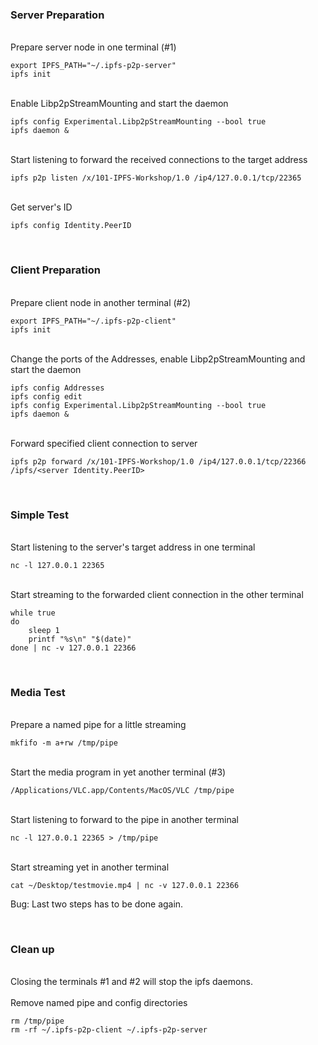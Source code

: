 ### Server Preparation 

<br>
Prepare server node in one terminal (#1)

```
export IPFS_PATH="~/.ipfs-p2p-server"
ipfs init
```

<br>
Enable Libp2pStreamMounting and start the daemon

```
ipfs config Experimental.Libp2pStreamMounting --bool true
ipfs daemon &
```

<br>
Start listening to forward the received connections to the target address

```
ipfs p2p listen /x/101-IPFS-Workshop/1.0 /ip4/127.0.0.1/tcp/22365
```

<br>
Get server's ID

```
ipfs config Identity.PeerID
```

<br>

### Client Preparation 

<br>
Prepare client node in another terminal (#2)

```
export IPFS_PATH="~/.ipfs-p2p-client"
ipfs init
```

<br>
Change the ports of the Addresses, enable Libp2pStreamMounting and start the daemon

```
ipfs config Addresses
ipfs config edit
ipfs config Experimental.Libp2pStreamMounting --bool true
ipfs daemon &
```

<br>
Forward specified client connection to server

```
ipfs p2p forward /x/101-IPFS-Workshop/1.0 /ip4/127.0.0.1/tcp/22366 /ipfs/<server Identity.PeerID>
```


<br>

### Simple Test  

<br>
Start listening to the server's target address in one terminal

```
nc -l 127.0.0.1 22365
```

<br>
Start streaming to the forwarded client connection in the other terminal

```
while true
do
    sleep 1
    printf "%s\n" "$(date)"
done | nc -v 127.0.0.1 22366
```

<br>

### Media Test  

<br>
Prepare a named pipe for a little streaming 

```
mkfifo -m a+rw /tmp/pipe
```

<br>
Start the media program in yet another terminal (#3)

```
/Applications/VLC.app/Contents/MacOS/VLC /tmp/pipe
```

<br>
Start listening to forward to the pipe in another terminal

```
nc -l 127.0.0.1 22365 > /tmp/pipe
```

<br>
Start streaming yet in another terminal

```
cat ~/Desktop/testmovie.mp4 | nc -v 127.0.0.1 22366
```

Bug: Last two steps has to be done again.


<br>

### Clean up 

<br>
Closing the terminals #1 and #2 will stop the ipfs daemons.
<br>

<br>
Remove named pipe and config directories

```
rm /tmp/pipe
rm -rf ~/.ipfs-p2p-client ~/.ipfs-p2p-server
```